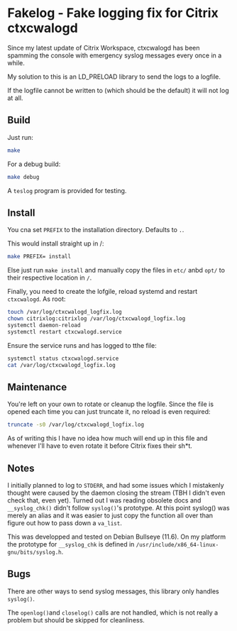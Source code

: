 # Fakelog - Fake logging fix for Citrix ctxcwalogd

Since my latest update of Citrix Workspace, ctxcwalogd has been spamming the
console with emergency syslog messages every once in a while.

My solution to this is an LD_PRELOAD library to send the logs to a logfile.

If the logfile cannot be written to (which should be the default) it will not log
at all.

## Build

Just run:

```sh
make
```

For a debug build:

```sh
make debug
```

A `teslog` program is provided for testing.

## Install

You cna set `PREFIX` to the installation directory. Defaults to `.`.

This would install straight up in /:

```sh
make PREFIX= install
```

Else just run `make install` and manually copy the files in `etc/` anbd `opt/`
to their respective location in `/`.

Finally, you need to create the lofgile, reload systemd and restart
`ctxcwalogd`. As root:

```sh
touch /var/log/ctxcwalogd_logfix.log
chown citrixlog:citrixlog /var/log/ctxcwalogd_logfix.log
systemctl daemon-reload
systemctl restart ctxcwalogd.service
```

Ensure the service runs and has logged to tthe file:

```sh
systemctl status ctxcwalogd.service
cat /var/log/ctxcwalogd_logfix.log
```

## Maintenance

You're left on your own to rotate or cleanup the logfile. Since the file is
opened each time you can just truncate it, no reload is even required:

```sh
truncate -s0 /var/log/ctxcwalogd_logfix.log
```

As of writing this I have no idea how much will end up in this file and whenever
I'll have to even rotate it before Citrix fixes their sh*t.

## Notes

I initially planned to log to `STDERR`, and had some issues which I mistakenly
thought were caused by the daemon closing the stream (TBH I didn't even check
that, even yet). Turned out I was reading obsolete docs and `__syslog_chk()`
didn't follow `syslog()`'s prototype. At this point syslog() was merely an alias
and it was easier to just copy the function all over than figure out how to pass
down a `va_list`.

This was developped and tested on Debian Bullseye (11.6). On my platform the
prototype for `__syslog_chk` is defined in
`/usr/include/x86_64-linux-gnu/bits/syslog.h`.

## Bugs

There are other ways to send syslog messages, this library only handles
`syslog()`.

The `openlog()`and `closelog()` calls are not handled, which is not really a
problem but should be skipped for cleanliness.
